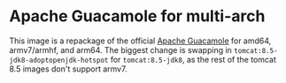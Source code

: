 Apache Guacamole for multi-arch
===============================

This image is a repackage of the official [Apache Guacamole](https://hub.docker.com/r/guacamole/guacamole) for amd64, armv7/armhf, and arm64. The biggest change is swapping in `tomcat:8.5-jdk8-adoptopenjdk-hotspot` for `tomcat:8.5-jdk8`, as the rest of the tomcat 8.5 images don't support armv7.
